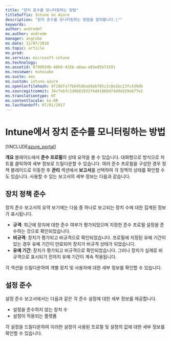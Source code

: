 ```yaml
---
title: "장치 준수를 모니터링하는 방법"
titleSuffix: Intune on Azure
description: "장치 준수를 모니터링하는 방법을 알아봅니다.\""
keywords: 
author: andredm7
ms.author: andredm
manager: angrobe
ms.date: 12/07/2016
ms.topic: article
ms.prod: 
ms.service: microsoft-intune
ms.technology: 
ms.assetid: 0790934b-48b9-435b-a8aa-e83ed5b73191
ms.reviewer: muhosabe
ms.suite: ems
ms.custom: intune-azure
ms.openlocfilehash: 8f18bfa7fb045dbad4ab785c2c8e1bc13fc439db
ms.sourcegitcommit: 34cfebfc1d8b81032f4d41869d74dda559e677e2
ms.translationtype: HT
ms.contentlocale: ko-KR
ms.lasthandoff: 07/01/2017
---
```

# <a name="how-to-monitor-device-compliance-in-intune"></a>Intune에서 장치 준수를 모니터링하는 방법

[!INCLUDE[azure_portal](./includes/azure_portal.md)]

**개요** 블레이드에서 **준수 프로필**의 상태 요약을 볼 수 있습니다.
대화형으로 방식으로 차트를 클릭하여 세부 정보로 드릴다운할 수 있습니다. 여러 준수 프로필을 구성한 경우 정책 블레이드로 이동한 후 **관리** 섹션에서 **보고서**를 선택하여 각 정책의 상태를 확인할 수도 있습니다.  사용할 수 있는 보고서의 세부 정보는 다음과 같습니다.

##  <a name="device-compliance"></a>장치 정책 준수

장치 준수 보고서의 요약 보기에는 다음 중 하나로 보고되는 장치 수에 대한 집계된 정보가 표시됩니다.

- **규격**: 최근에 장치에 대한 준수 여부가 평가되었으며 지정한 준수 프로필 설정을 준수하는 것으로 확인되었습니다.
- **비규격**: 장치가 평가되고 비규격으로 확인되었습니다.  프로필에 지정된 유예 기간이 있는 경우 유예 기간이 만료되어 장치가 비규격 상태가 되었습니다.
- **유예 기간**: 장치가 평가되고 비규격으로 확인되었습니다. 그러나 장치가 실제로 비규격으로 표시되기 전까지 유예 기간이 계속 적용됩니다.

각 섹션을 드릴다운하여 개별 장치 및 사용자에 대한 세부 정보를 확인할 수 있습니다.

## <a name="setting-compliance"></a>설정 준수

설정 준수 보고서에서는 다음과 같은 각 준수 설정에 대한 세부 정보를 제공합니다.

- 설정을 준수하지 않는 장치 수
- 설정이 적용되는 플랫폼

각 설정을 드릴다운하여 이러한 설정이 사용된 프로필 및 설정의 값에 대한 세부 정보를 확인할 수 있습니다.
